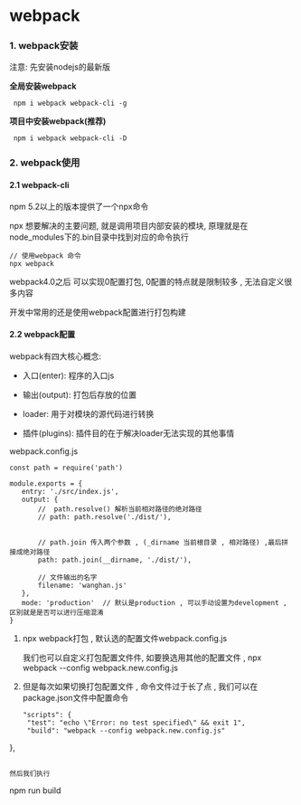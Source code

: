 # webpack

### 1. webpack安装

注意: 先安装nodejs的最新版

   **全局安装webpack**
   ```
    npm i webpack webpack-cli -g
   ```
   
   **项目中安装webpack(推荐)**
   ```
    npm i webpack webpack-cli -D
   ```
   
### 2. webpack使用
   
#### 2.1 webpack-cli
   
npm 5.2以上的版本提供了一个npx命令

npx 想要解决的主要问题, 就是调用项目内部安装的模块, 原理就是在node_modules下的.bin目录中找到对应的命令执行
   ```
   // 使用webpack 命令
   npx webpack
   ```
webpack4.0之后 可以实现0配置打包, 0配置的特点就是限制较多 , 无法自定义很多内容 

开发中常用的还是使用webpack配置进行打包构建

#### 2.2 webpack配置

webpack有四大核心概念: 

 + 入口(enter): 程序的入口js
 
 + 输出(output): 打包后存放的位置
 
 + loader: 用于对模块的源代码进行转换
 
 + 插件(plugins): 插件目的在于解决loader无法实现的其他事情
 
 webpack.config.js
 ```
 const path = require('path')

module.exports = {
    entry: './src/index.js',
    output: {
        //  path.resolve() 解析当前相对路径的绝对路径
        // path: path.resolve('./dist/'),


        // path.join 传入两个参数 , (_dirname 当前根目录 , 相对路径) ,最后拼接成绝对路径
        path: path.join(__dirname, './dist/'),

        // 文件输出的名字
        filename: 'wanghan.js'
    },
    mode: 'production'  // 默认是production , 可以手动设置为development , 区别就是是否可以进行压缩混淆
}

 ```
 
1. npx webpack打包 , 默认选的配置文件webpack.config.js

   我们也可以自定义打包配置文件件,  如要换选用其他的配置文件 , npx webpack --config webpack.new.config.js
   
2. 但是每次如果切换打包配置文件 , 命令文件过于长了点 , 我们可以在package.json文件中配置命令

   ```
   "scripts": {
    "test": "echo \"Error: no test specified\" && exit 1",
    "build": "webpack --config webpack.new.config.js"
  },
   ```
   
   然后我们执行
   ```
   npm run build
   ```























